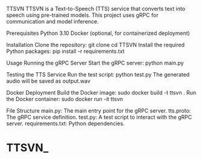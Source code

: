 
TTSVN
TTSVN is a Text-to-Speech (TTS) service that converts text into speech using pre-trained models. This project uses gRPC for communication and  model inference.

Prerequisites
Python 3.10
Docker (optional, for containerized deployment)

Installation
Clone the repository:
git clone <your-repository-url>
cd TTSVN
Install the required Python packages:
pip install -r requirements.txt

Usage
Running the gRPC Server
Start the gRPC server:
python main.py

Testing the TTS Service
Run the test script:
python test.py
The generated audio will be saved as output.wav

Docker Deployment
Build the Docker image:
sudo docker build -t ttsvn .
Run the Docker container:
sudo docker run -it ttsvn

File Structure
main.py: The main entry point for the gRPC server.
tts.proto: The gRPC service definition.
test.py: A test script to interact with the gRPC server.
requirements.txt: Python dependencies.

# TTSVN_
